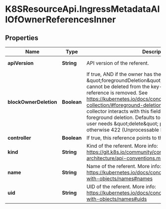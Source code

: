 # K8SResourceApi.IngressMetadataAllOfOwnerReferencesInner

## Properties

Name | Type | Description | Notes
------------ | ------------- | ------------- | -------------
**apiVersion** | **String** | API version of the referent. | [default to &#39;&#39;]
**blockOwnerDeletion** | **Boolean** | If true, AND if the owner has the \&quot;foregroundDeletion\&quot; finalizer, then the owner cannot be deleted from the key-value store until this reference is removed. See https://kubernetes.io/docs/concepts/architecture/garbage-collection/#foreground-deletion for how the garbage collector interacts with this field and enforces the foreground deletion. Defaults to false. To set this field, a user needs \&quot;delete\&quot; permission of the owner, otherwise 422 (Unprocessable Entity) will be returned. | [optional] 
**controller** | **Boolean** | If true, this reference points to the managing controller. | [optional] 
**kind** | **String** | Kind of the referent. More info: https://git.k8s.io/community/contributors/devel/sig-architecture/api-conventions.md#types-kinds | [default to &#39;&#39;]
**name** | **String** | Name of the referent. More info: https://kubernetes.io/docs/concepts/overview/working-with-objects/names#names | [default to &#39;&#39;]
**uid** | **String** | UID of the referent. More info: https://kubernetes.io/docs/concepts/overview/working-with-objects/names#uids | [default to &#39;&#39;]


